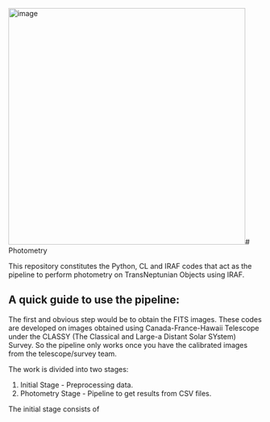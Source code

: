 <img width="470" alt="image" src="https://github.com/SimranKKamboj/Photometry/assets/72260678/c1021dfb-8e0a-4559-b928-b00f45095b5f"># Photometry

This repository constitutes the Python, CL and IRAF codes that act as the pipeline to perform photometry on TransNeptunian Objects using IRAF. 

## A quick guide to use the pipeline:

The first and obvious step would be to obtain the FITS images. These codes are developed on images obtained using Canada-France-Hawaii Telescope under the CLASSY (The Classical and Large-a Distant Solar SYstem) Survey. So the pipeline only works once you have the calibrated images from the telescope/survey team. 

The work is divided into two stages:
1) Initial Stage - Preprocessing data.
2) Photometry Stage - Pipeline to get results from CSV files.
   
The initial stage consists of 


